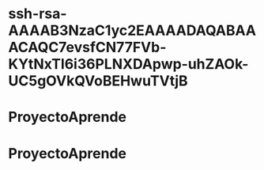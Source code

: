 # ssh-rsa-AAAAB3NzaC1yc2EAAAADAQABAAACAQC7evsfCN77FVb-KYtNxTl6i36PLNXDApwp-uhZAOk-UC5gOVkQVoBEHwuTVtjB
# ProyectoAprende
# ProyectoAprende
